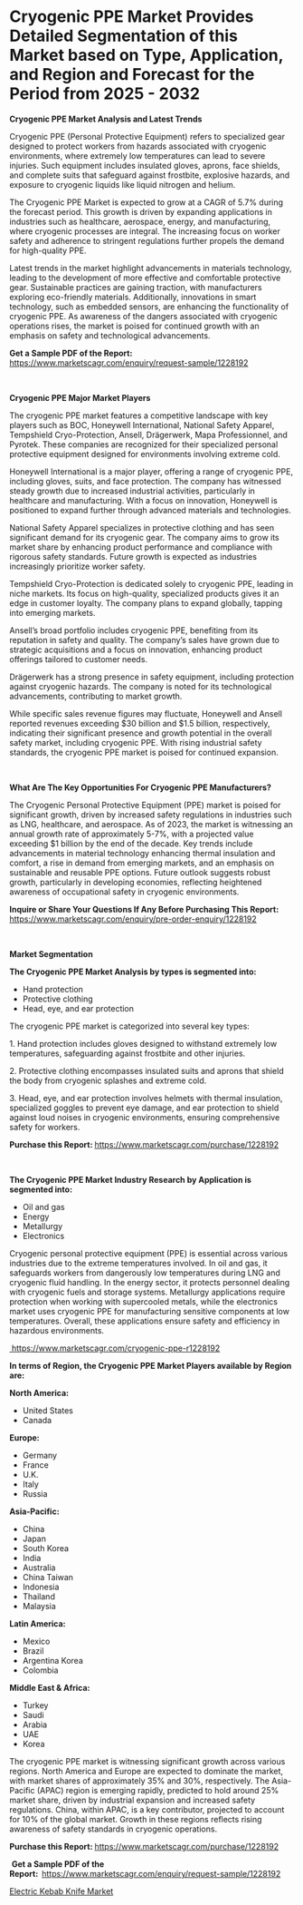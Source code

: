 <p><h1>Cryogenic PPE Market Provides Detailed Segmentation of this Market based on Type, Application, and Region and Forecast for the Period from 2025 - 2032</h1></p><p><strong>Cryogenic PPE Market Analysis and Latest Trends</strong></p>
<p><p>Cryogenic PPE (Personal Protective Equipment) refers to specialized gear designed to protect workers from hazards associated with cryogenic environments, where extremely low temperatures can lead to severe injuries. Such equipment includes insulated gloves, aprons, face shields, and complete suits that safeguard against frostbite, explosive hazards, and exposure to cryogenic liquids like liquid nitrogen and helium. </p><p>The Cryogenic PPE Market is expected to grow at a CAGR of 5.7% during the forecast period. This growth is driven by expanding applications in industries such as healthcare, aerospace, energy, and manufacturing, where cryogenic processes are integral. The increasing focus on worker safety and adherence to stringent regulations further propels the demand for high-quality PPE. </p><p>Latest trends in the market highlight advancements in materials technology, leading to the development of more effective and comfortable protective gear. Sustainable practices are gaining traction, with manufacturers exploring eco-friendly materials. Additionally, innovations in smart technology, such as embedded sensors, are enhancing the functionality of cryogenic PPE. As awareness of the dangers associated with cryogenic operations rises, the market is poised for continued growth with an emphasis on safety and technological advancements.</p></p>
<p><strong>Get a Sample PDF of the Report:&nbsp;</strong> <a href="https://www.marketscagr.com/enquiry/request-sample/1228192?utm_campaign=2822&utm_medium=2&utm_source=Github&utm_content=ia&utm_term=04042025&utm_id=cryogenic-ppe">https://www.marketscagr.com/enquiry/request-sample/1228192</a></p>
<p>&nbsp;</p>
<p><strong>Cryogenic PPE Major Market Players</strong></p>
<p><p>The cryogenic PPE market features a competitive landscape with key players such as BOC, Honeywell International, National Safety Apparel, Tempshield Cryo-Protection, Ansell, Drägerwerk, Mapa Professionnel, and Pyrotek. These companies are recognized for their specialized personal protective equipment designed for environments involving extreme cold.</p><p>Honeywell International is a major player, offering a range of cryogenic PPE, including gloves, suits, and face protection. The company has witnessed steady growth due to increased industrial activities, particularly in healthcare and manufacturing. With a focus on innovation, Honeywell is positioned to expand further through advanced materials and technologies.</p><p>National Safety Apparel specializes in protective clothing and has seen significant demand for its cryogenic gear. The company aims to grow its market share by enhancing product performance and compliance with rigorous safety standards. Future growth is expected as industries increasingly prioritize worker safety.</p><p>Tempshield Cryo-Protection is dedicated solely to cryogenic PPE, leading in niche markets. Its focus on high-quality, specialized products gives it an edge in customer loyalty. The company plans to expand globally, tapping into emerging markets.</p><p>Ansell’s broad portfolio includes cryogenic PPE, benefiting from its reputation in safety and quality. The company’s sales have grown due to strategic acquisitions and a focus on innovation, enhancing product offerings tailored to customer needs.</p><p>Drägerwerk has a strong presence in safety equipment, including protection against cryogenic hazards. The company is noted for its technological advancements, contributing to market growth.</p><p>While specific sales revenue figures may fluctuate, Honeywell and Ansell reported revenues exceeding $30 billion and $1.5 billion, respectively, indicating their significant presence and growth potential in the overall safety market, including cryogenic PPE. With rising industrial safety standards, the cryogenic PPE market is poised for continued expansion.</p></p>
<p>&nbsp;</p>
<p><strong>What Are The Key Opportunities For Cryogenic PPE Manufacturers?</strong></p>
<p><p>The Cryogenic Personal Protective Equipment (PPE) market is poised for significant growth, driven by increased safety regulations in industries such as LNG, healthcare, and aerospace. As of 2023, the market is witnessing an annual growth rate of approximately 5-7%, with a projected value exceeding $1 billion by the end of the decade. Key trends include advancements in material technology enhancing thermal insulation and comfort, a rise in demand from emerging markets, and an emphasis on sustainable and reusable PPE options. Future outlook suggests robust growth, particularly in developing economies, reflecting heightened awareness of occupational safety in cryogenic environments.</p></p>
<p><strong>Inquire or Share Your Questions If Any Before Purchasing This Report:</strong> <a href="https://www.marketscagr.com/enquiry/pre-order-enquiry/1228192?utm_campaign=2822&utm_medium=2&utm_source=Github&utm_content=ia&utm_term=04042025&utm_id=cryogenic-ppe">https://www.marketscagr.com/enquiry/pre-order-enquiry/1228192</a></p>
<p>&nbsp;</p>
<p><strong>Market Segmentation</strong></p>
<p><strong>The Cryogenic PPE Market Analysis by types is segmented into:</strong></p>
<p><ul><li>Hand protection</li><li>Protective clothing</li><li>Head, eye, and ear protection</li></ul></p>
<p><p>The cryogenic PPE market is categorized into several key types: </p><p>1. Hand protection includes gloves designed to withstand extremely low temperatures, safeguarding against frostbite and other injuries.</p><p>2. Protective clothing encompasses insulated suits and aprons that shield the body from cryogenic splashes and extreme cold. </p><p>3. Head, eye, and ear protection involves helmets with thermal insulation, specialized goggles to prevent eye damage, and ear protection to shield against loud noises in cryogenic environments, ensuring comprehensive safety for workers.</p></p>
<p><strong>Purchase this Report:&nbsp;</strong><a href="https://www.marketscagr.com/purchase/1228192?utm_campaign=2822&utm_medium=2&utm_source=Github&utm_content=ia&utm_term=04042025&utm_id=cryogenic-ppe">https://www.marketscagr.com/purchase/1228192</a></p>
<p>&nbsp;</p>
<p><strong>The Cryogenic PPE Market Industry Research by Application is segmented into:</strong></p>
<p><ul><li>Oil and gas</li><li>Energy</li><li>Metallurgy</li><li>Electronics</li></ul></p>
<p><p>Cryogenic personal protective equipment (PPE) is essential across various industries due to the extreme temperatures involved. In oil and gas, it safeguards workers from dangerously low temperatures during LNG and cryogenic fluid handling. In the energy sector, it protects personnel dealing with cryogenic fuels and storage systems. Metallurgy applications require protection when working with supercooled metals, while the electronics market uses cryogenic PPE for manufacturing sensitive components at low temperatures. Overall, these applications ensure safety and efficiency in hazardous environments.</p></p>
<p><a href="https://www.marketscagr.com/cryogenic-ppe-r1228192?utm_campaign=2822&utm_medium=2&utm_source=Github&utm_content=ia&utm_term=04042025&utm_id=cryogenic-ppe">&nbsp;https://www.marketscagr.com/cryogenic-ppe-r1228192</a></p>
<p><strong>In terms of Region, the Cryogenic PPE Market Players available by Region are:</strong></p>
<p>
    <p> <strong> North America: </strong>
        <ul>
            <li>United States</li>
            <li>Canada</li>
        </ul>
        </p> 
    <p> <strong> Europe: </strong>
        <ul>
            <li>Germany</li>
            <li>France</li>
            <li>U.K.</li>
            <li>Italy</li>
            <li>Russia</li>
        </ul>
        </p> 
    <p> <strong> Asia-Pacific: </strong>
        <ul>
            <li>China</li>
            <li>Japan</li>
            <li>South Korea</li>
            <li>India</li>
            <li>Australia</li>
            <li>China Taiwan</li>
            <li>Indonesia</li>
            <li>Thailand</li>
            <li>Malaysia</li>
        </ul>
        </p> 
    <p> <strong> Latin America: </strong>
        <ul>
            <li>Mexico</li>
            <li>Brazil</li>
            <li>Argentina Korea</li>
            <li>Colombia</li>
        </ul>
        </p> 
    <p> <strong> Middle East & Africa: </strong>
        <ul>
            <li>Turkey</li>
            <li>Saudi</li>
            <li>Arabia</li>
            <li>UAE</li>
            <li>Korea</li>
        </ul>
    </p>
    </p>
<p><p>The cryogenic PPE market is witnessing significant growth across various regions. North America and Europe are expected to dominate the market, with market shares of approximately 35% and 30%, respectively. The Asia-Pacific (APAC) region is emerging rapidly, predicted to hold around 25% market share, driven by industrial expansion and increased safety regulations. China, within APAC, is a key contributor, projected to account for 10% of the global market. Growth in these regions reflects rising awareness of safety standards in cryogenic operations.</p></p>
<p><strong>Purchase this Report: </strong><a href="https://www.marketscagr.com/purchase/1228192?utm_campaign=2822&utm_medium=2&utm_source=Github&utm_content=ia&utm_term=04042025&utm_id=cryogenic-ppe">https://www.marketscagr.com/purchase/1228192</a></p>
<p>&nbsp;<strong>Get a Sample PDF of the Report:&nbsp;&nbsp;</strong><a href="https://www.marketscagr.com/enquiry/request-sample/1228192?utm_campaign=2822&utm_medium=2&utm_source=Github&utm_content=ia&utm_term=04042025&utm_id=cryogenic-ppe">https://www.marketscagr.com/enquiry/request-sample/1228192</a></p>
<p><strong></strong></p>
<p><p><a href="https://github.com/mriwacraane/Market-Research-Report-List-1/blob/main/electric-kebab-knife-market.md?utm_campaign=2822&utm_medium=2&utm_source=Github&utm_content=ia&utm_term=04042025&utm_id=cryogenic-ppe">Electric Kebab Knife Market</a></p></p>